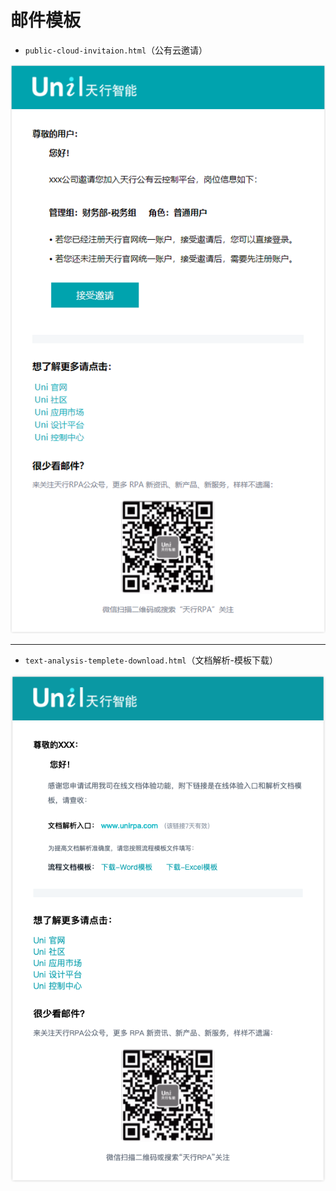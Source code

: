 # 邮件模板

- `public-cloud-invitaion.html`（公有云邀请）

![公有云邀请](./public-cloud-invitation.png)

---

- `text-analysis-templete-download.html`（文档解析-模板下载）

![文档解析-模板下载](./text-analysis-templete-download.png)